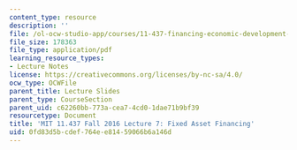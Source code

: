 ```yaml
---
content_type: resource
description: ''
file: /ol-ocw-studio-app/courses/11-437-financing-economic-development-fall-2016/0fd83d5bcdef764ee81459066b6a146d_MIT11_437F16_Lec7.pdf
file_size: 178363
file_type: application/pdf
learning_resource_types:
- Lecture Notes
license: https://creativecommons.org/licenses/by-nc-sa/4.0/
ocw_type: OCWFile
parent_title: Lecture Slides
parent_type: CourseSection
parent_uid: c62260bb-773a-cea7-4cd0-1dae71b9bf39
resourcetype: Document
title: 'MIT 11.437 Fall 2016 Lecture 7: Fixed Asset Financing'
uid: 0fd83d5b-cdef-764e-e814-59066b6a146d
---
```

